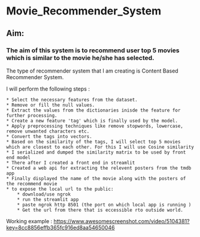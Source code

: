 # Movie_Recommender_System
## Aim:
### The aim of this system is to recommend user top 5 movies which is similar to the movie he/she has selected.

The type of recommender system that I am creating is Content Based Recommender System.

I will perform the following steps :

    * Select the necessary features from the dataset.
    * Remove or fill the null values.
    * Extract the values from the dictionaries inisde the feature for further processing.
    * Create a new feature 'tag' which is finally used by the model.
    * Apply preprocessing techniques like remove stopwords, lowercase, remove unwanted characters etc.
    * Convert the tags into vectors.
    * Based on the similarity of the tags, I will select top 5 movies which are closest to each other. For this I will use Cosine similarity 
	* I serialized and dumped the similarity matrix to be used by front end model
	* There after I created a front end in streamlit
	* Created a web api for extracting the relevent posters from the tmdb app
	* Finally displayed the name of the movie along with the posters of the recommend movie
	* to expose the local url to the public:
		* download/use ngrok 
		* run the streamlit app
		* paste ngrok http 8501 (the port on which local app is running )
		* Get the url from there that is eccessible rto outside world. 

Working example : https://www.awesomescreenshot.com/video/5104381?key=8cc8856effb365fc916ed8aa54650046
